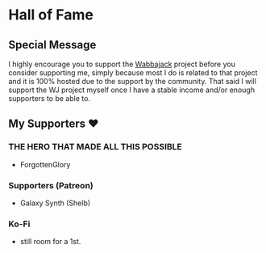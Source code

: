 # Hall of Fame

## Special Message

I highly encourage you to support the [Wabbajack](https://www.wabbajack.org/#/) project before you consider supporting me, simply because most I do is related to that project and it is 100% hosted due to the support by the community. That said I will support the WJ project myself once I have a stable income and/or enough supporters to be able to.

## My Supporters ♥

### THE HERO THAT MADE ALL THIS POSSIBLE

- ForgottenGlory

### Supporters (Patreon)

- Galaxy Synth (Shelb)

### Ko-Fi

- still room for a 1st.
